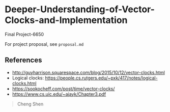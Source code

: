 # Deeper-Understanding-of-Vector-Clocks-and-Implementation

Final Project-6650

For project proposal, see `proposal.md`

## References

- http://guyharrison.squarespace.com/blog/2015/10/12/vector-clocks.html
- Logical clocks: https://people.cs.rutgers.edu/~pxk/417/notes/logical-clocks.html
- https://sookocheff.com/post/time/vector-clocks/
- https://www.cs.uic.edu/~ajayk/Chapter3.pdf
> Cheng Shen

